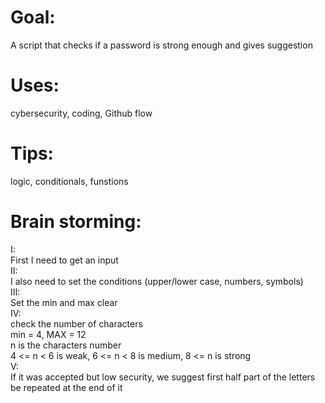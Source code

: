 # Goal:
A script that checks if a password is strong enough and gives suggestion
# Uses: 
cybersecurity, coding, Github flow
# Tips:
logic, conditionals, funstions
# Brain storming:
I:  
First I need to get an input  
II:  
I also need to set the conditions (upper/lower case, numbers, symbols)  
III:  
Set the min and max clear  
IV:  
check the number of characters  
min = 4, MAX = 12  
n is the characters number  
4 <= n < 6 is weak, 6 <= n < 8 is medium, 8 <= n is strong  
V:  
If it was accepted but low security, we suggest first half part of the letters be repeated at the end of it  


    
